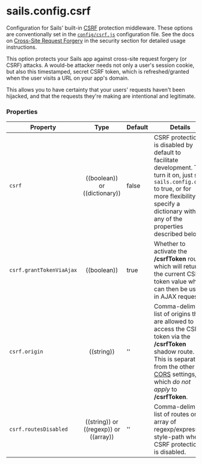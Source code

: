 # sails.config.csrf

Configuration for Sails' built-in [CSRF](http://en.wikipedia.org/wiki/Cross-site_request_forgery) protection middleware.  These options are conventionally set in the [`config/csrf.js`](http://sailsjs.org/documentation/anatomy/myApp/config/csrf.js.html) configuration file.  See the docs on [Cross-Site Request Forgery](http://sailsjs.org/documentation/concepts/security/csrf) in the security section for detailed usage instructions.

This option protects your Sails app against cross-site request forgery (or CSRF) attacks. A would-be attacker needs not only a user's session cookie, but also this timestamped, secret CSRF token, which is refreshed/granted when the user visits a URL on your app's domain.

This allows you to have certainty that your users' requests haven't been hijacked, and that the requests they're making are intentional and legitimate.


### Properties

| Property    | Type       | Default   | Details |
|-------------|:----------:|-----------|---------|
| `csrf`      | ((boolean)) or ((dictionary))| false     | CSRF protection is disabled by default to facilitate development.  To turn it on, just set `sails.config.csrf` to true, or for more flexibility, specify a dictionary with any of the properties described below.
| `csrf.grantTokenViaAjax`      | ((boolean))| true     | Whether to activate the **/csrfToken** route, which will return the current CSRF token value which can then be used in AJAX requests.
| `csrf.origin`| ((string)) | '' | Comma-delimited list of origins that are allowed to access the CSRF token via the **/csrfToken** shadow route.  This is separate from the other [CORS](http://sailsjs.org/documentation/reference/sails.config/sails.config.cors.html) settings, which *do not apply* to **/csrfToken**.
| `csrf.routesDisabled`| ((string)) or ((regexp)) or ((array)) | '' | Comma-delimited list of routes or array of regexp/express-style-path where CSRF protection is disabled.


<docmeta name="displayName" value="sails.config.csrf">
<docmeta name="pageType" value="property">

